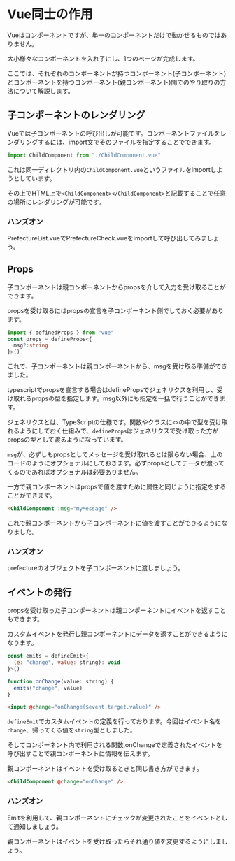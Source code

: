 # Vue同士の作用

Vueはコンポーネントですが、単一のコンポーネントだけで動かせるものではありません。

大小様々なコンポーネントを入れ子にし、1つのページが完成します。

ここでは、それぞれのコンポーネントが持つコンポーネント(子コンポーネント)とコンポーネントを持つコンポーネント(親コンポーネント)間でのやり取りの方法について解説します。

## 子コンポーネントのレンダリング

Vueでは子コンポーネントの呼び出しが可能です。コンポーネントファイルをレンダリングするには、import文でそのファイルを指定することでできます。

```javascript
import ChildComponent from "./ChildComponent.vue"
```

これは同一ディレクトリ内の`ChildComponent.vue`というファイルをimportしようとしています。

その上でHTML上で`<ChildComponent></ChildComponent>`と記載することで任意の場所にレンダリングが可能です。

### ハンズオン

PrefectureList.vueでPrefectureCheck.vueをimportして呼び出してみましょう。

## Props

子コンポーネントは親コンポーネントからpropsを介して入力を受け取ることができます。

propsを受け取るにはpropsの宣言を子コンポーネント側でしておく必要があります。

```ts
import { definedProps } from "vue"
const props = defineProps<{
  msg?:string
}>()
```

これで、子コンポーネントは親コンポーネントから、msgを受け取る準備ができました。

typescriptでpropsを宣言する場合はdefinePropsでジェネリクスを利用し、受け取れるpropsの型を指定します。msg以外にも指定を一括で行うことができます。

ジェネリクスとは、TypeScriptの仕様です。関数やクラスに`<>`の中で型を受け取れるようにしておく仕組みで、`defineProps`はジェネリクスで受け取った方がpropsの型として渡るようになっています。

`msg`が、必ずしもpropsとしてメッセージを受け取れるとは限らない場合、上のコードのようにオプショナルにしておきます。必ずpropsとしてデータが渡ってくるのであればオプショナルは必要ありません。

一方で親コンポーネントはpropsで値を渡すために属性と同じように指定をすることができます。

```html
<ChildComponent :msg="myMessage" />
```

これで親コンポーネントから子コンポーネントに値を渡すことができるようになりました。

### ハンズオン

prefectureのオブジェクトを子コンポーネントに渡しましょう。

## イベントの発行

propsを受け取った子コンポーネントは親コンポーネントにイベントを返すこともできます。

カスタムイベントを発行し親コンポーネントにデータを返すことができるようになります。

```javascript
const emits = defineEmit<{
  (e: "change", value: string): void
}>()

function onChange(value: string) {
  emits("change", value)
}
```

```html
<input @change="onChange($event.target.value)" />
```

`defineEmit`でカスタムイベントの定義を行っております。今回はイベント名を`change`、帰ってくる値を`string`型としました。

そしてコンポーネント内で利用される関数,onChangeで定義されたイベントを呼び出すことで親コンポーネントに情報を伝えます。

親コンポーネントはイベントを受け取るときと同じ書き方ができます。

```html
<ChildComponent @change="onChange" />
```

### ハンズオン

Emitを利用して、親コンポーネントにチェックが変更されたことをイベントとして通知しましょう。

親コンポーネントはイベントを受け取ったらそれ通り値を変更するようにしましょう。

<!-- ## スロット

データだけでなく、Vueでは親コンポーネントは子コンポーネントにHTMLやコンポーネントを渡す仕組みがあります。

わかりにくいですがイメージ図を用いるとこんな感じです

![スロットのイメージ図](./slots.dbdaf1e8.png)

子コンポーネント`ChildComponent`に任意のテンプレートをバインドできるスロット機能が備わっている場合、スロットを利用してコンテンツをレンダリングできます

```html
<ChildComponent> 
  ここはスロットの領域
</ChildComponent>
```

子コンポーネント側ではスロットとしてコンテンツを描画する位置を`slot`タグで指定できます。

```html
<slot />
```

また、slotタグ内にコンテンツを事前に書いておくことで、親コンポーネントがスロットに何も指定しなかった時、デフォルトで描画するコンテンツを指定しておくことができます。

```html
<slot> デフォルトの描画コンテンツ</slot>
```

### 名前付きスロット

子コンポーネントが複数のスロットを持つことは珍しくありません。その場合名前付きスロットを利用します。

名前付きスロットでは子コンポーネントがスロットに`name`属性を付与しそれぞれのスロットに名前をつけます。

```html
<div class="container">
  <header>
    <slot name="header" />
  </header>
  <main>
    <slot />
  </main>
  <footer>
    <slot name="footer"/>
  </footer>
</div>
```

このように複数のスロットを利用する場合は、名前をつけます。名前をつけなかったスロットはdefaultという名前が自動で割り振られます。これは親コンポーネント側は名前を指定しなかった時、自動でこのスロットが使われます。

親コンポーネント側はスロットを指定する際、`template`タグとnameを利用することで複数のスロットへバインドします。

```html
<Container>
  <template #header>
    ヘッダーのスロットを利用
  </template>
  <template #default>
    defaultのスロットを利用
  </template>
  <template #footer>
    フッターのスロットを利用
  </template>
</Container>
```

このように`#{スロット名}`で利用するスロットを指定できます。 -->
